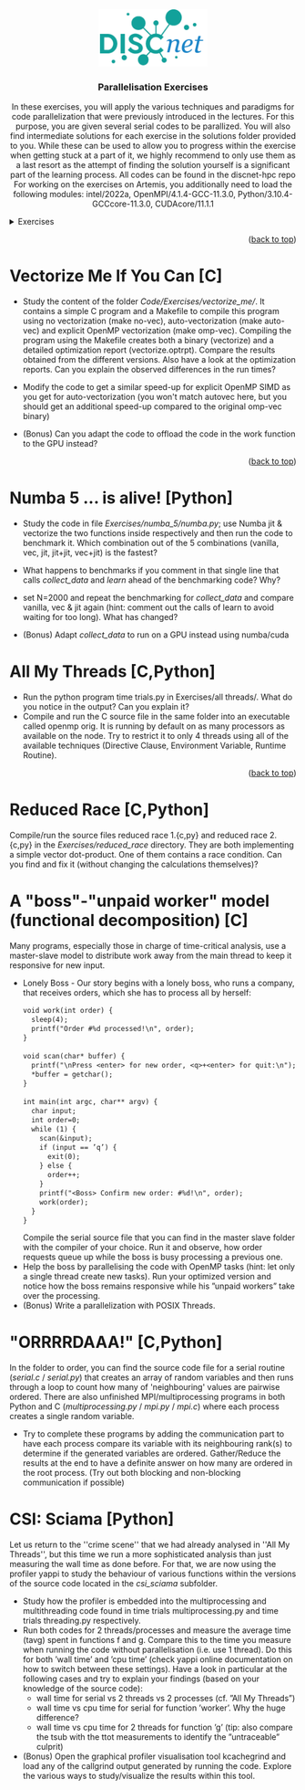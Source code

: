 <div align="center">
  <a href="https://github.com/jschewts/discnet-hpc">
    <img src=".images/discnet-logo.png" alt="Logo" height="100">
  </a>

  <h3 align="center">Parallelisation Exercises</h3>
  <p align="center">
    In these exercises, you will apply the various techniques and paradigms for code parallelization that were previously introduced in the lectures. For this purpose, you are given several serial codes to be parallized. You will also find intermediate solutions for each exercise in the solutions folder provided to you. While these can be used to allow you to progress within the exercise when getting stuck at a part of it, we highly recommend to only use them as a last resort as the attempt of finding the solution yourself is a significant part of the learning process. All codes can be found in the discnet-hpc repo
For working on the exercises on Artemis, you additionally need to load the following modules: intel/2022a, OpenMPI/4.1.4-GCC-11.3.0, Python/3.10.4-GCCcore-11.3.0, CUDAcore/11.1.1
  </p>
</div>
<!-- TABLE OF CONTENTS -->
<details>
  <summary>Exercises</summary>
  <ol>
    <li><a href="#vectorize-me-if-you-can">Vectorize Me If You Can [C]</a></li>
    <li><a href="#all-my-threads">All My Threads [C,Python]</a></li>
    <li><a href="#reduced-race">Reduced Race [C,Python]</a></li>
    <li><a href="#a-boss-unpaid-worker-model-functional-decomposition">A "boss"-"unpaid worker" model (functional decomposi-
tion) [C]</a></li>
    <li><a href="#orrrrdaaa">"ORRRRDAAA!" [C,Python]</a></li>
    <li><a href="#csi-artemis">CSI: Artemis [Python]</a></li>
  </ol>
</details>

<p align="right">(<a href="#top">back to top</a>)</p>

# Vectorize Me If You Can [C]

- Study the content of the folder *Code/Exercises/vectorize_me/*. It contains a simple C program and a Makefile to compile this program using no vectorization (make no-vec), auto-vectorization (make auto-vec) and explicit OpenMP vectorization (make omp-vec). Compiling the program using the Makefile creates both a binary (vectorize) and a detailed optimization report (vectorize.optrpt). Compare the results obtained from the different versions. Also have a look at the optimization reports. Can you explain the observed differences in the run times?
- Modify the code to get a similar speed-up for explicit OpenMP SIMD as you get for auto-vectorization (you won't match autovec here, but you should get an additional speed-up compared to the original omp-vec binary)

- (Bonus) Can you adapt the code to offload the code in the work function to the GPU instead?

<p align="right">(<a href="#top">back to top</a>)</p>

# Numba 5 ... is alive! [Python]

- Study the code in file *Exercises/numba_5/numba.py*; use Numba jit \& vectorize the two functions inside respectively and then run the code to benchmark it. Which combination out of the 5 combinations (vanilla, vec, jit, jit+jit, vec+jit) is the fastest?
- What happens to benchmarks if you comment in that single line that calls *collect_data* and *learn* ahead of the benchmarking code? Why?
- set N=2000 and repeat the benchmarking for *collect_data* and compare vanilla, vec & jit again (hint: comment out the calls of learn to avoid waiting for too long). What has changed?

- (Bonus) Adapt *collect_data* to run on a GPU instead using numba/cuda

# All My Threads [C,Python]

- Run the python program time trials.py in Exercises/all threads/. What do you notice in the output? Can you explain it?
- Compile and run the C source file in the same folder into an executable called openmp orig. It is running by default on as many processors as available on the node. Try to restrict it to only 4 threads using all of the available techniques (Directive Clause, Environment Variable, Runtime Routine).

<p align="right">(<a href="#top">back to top</a>)</p>

# Reduced Race [C,Python]

Compile/run the source files reduced race 1.{c,py} and reduced race 2.{c,py} in the *Exercises/reduced_race* directory. They are both implementing a simple vector dot-product. One of them contains a race condition. Can you find and fix it (without changing the calculations themselves)?

#  A "boss"-"unpaid worker" model (functional decomposition) [C]

Many programs, especially those in charge of time-critical analysis, use a master-slave model to distribute work away from the main thread to keep it responsive for new input.

- Lonely Boss - Our story begins with a lonely boss, who runs a company, that receives orders, which she has to process all by herself:
  ```
  void work(int order) {
    sleep(4);
    printf("Order #%d processed!\n", order);
  }

  void scan(char* buffer) {
    printf("\nPress <enter> for new order, <q>+<enter> for quit:\n");
    *buffer = getchar();
  }

  int main(int argc, char** argv) {
    char input;
    int order=0;
    while (1) {
      scan(&input);
      if (input == ’q’) {
        exit(0);
      } else {
        order++;
      }
      printf("<Boss> Confirm new order: #%d!\n", order);
      work(order);
    }
  }
  ```
  Compile the serial source file that you can find in the master slave folder with the compiler of your choice. Run it and observe, how order requests queue up while the boss is busy processing a previous one.
- Help the boss by parallelising the code with OpenMP tasks (hint: let only a single thread create new tasks). Run your optimized version and notice how the boss remains responsive while his ”unpaid workers” take over the processing.
- (Bonus) Write a parallelization with POSIX Threads.

# "ORRRRDAAA!" [C,Python]

In the folder to order, you can find the source code file for a serial routine (*serial.c* / *serial.py*) that creates an array of random variables and then runs through a loop to count how many of 'neighbouring' values are pairwise ordered.
There are also unfinished MPI/multiprocessing programs in both Python and C (*multiprocessing.py* / *mpi.py* / *mpi.c*) where each process creates a single random variable.

- Try to complete these programs by adding the communication part to have each process compare its variable with its neighbouring rank(s) to determine if the generated variables are ordered. Gather/Reduce the results at the end to have a definite answer on how many are ordered in the root process. (Try out both blocking and non-blocking communication if possible)

# CSI: Sciama [Python]

Let us return to the ''crime scene'' that we had already analysed in ''All My Threads'', but this time we run a more sophisticated analysis than just measuring the wall time as done before. For that, we are now using the profiler yappi to study the behaviour of various functions within the versions of the source code located in the *csi_sciama* subfolder.

- Study how the profiler is embedded into the multiprocessing and multithreading code found in time trials multiprocessing.py and time trials threading.py respectively.
- Run both codes for 2 threads/processes and measure the average time (tavg) spent in functions f and g. Compare this to the time you measure when running the code without parallelisation (i.e. use 1 thread). Do this for both ’wall time’ and ’cpu time’ (check yappi online documentation on how to switch between these settings). Have a look in particular at the following cases and try to explain your findings (based on your knowledge of the source code):
    - wall time for serial vs 2 threads vs 2 processes (cf. ”All My Threads”)
    - wall time vs cpu time for serial for function ’worker’. Why the huge difference?
    - wall time vs cpu time for 2 threads for function ’g’ (tip: also compare the tsub with the ttot measurements to identify the ”untraceable” culprit)
- (Bonus) Open the graphical profiler visualisation tool kcachegrind and load any of the callgrind output generated by running the code. Explore the various ways to study/visualize the results within this tool.
